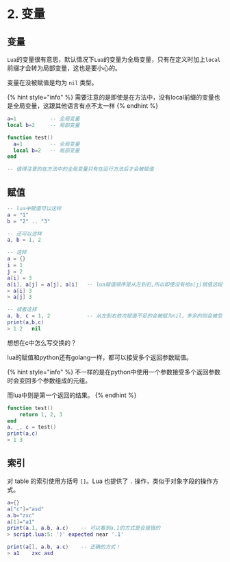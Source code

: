 # 2. 变量

## 变量

`Lua`的变量很有意思，默认情况下`Lua`的变量为全局变量，只有在定义时加上`local`前缀才会转为局部变量，这也是要小心的。

变量在没被赋值是均为 `nil` 类型。

{% hint style="info" %}
需要注意的是即使是在方法中，没有local前缀的变量也是全局变量，这跟其他语言有点不太一样
{% endhint %}

```lua
a=1           -- 全局变量
local b=2     -- 局部变量

function test()
  a=1         -- 全局变量
  local b=2   -- 局部变量
end

-- 值得注意的在方法中的全局变量只有在运行方法后才会被赋值
```

## 赋值

```lua
-- lua中赋值可以这样
a = "1"
b = "2" .. "3"

-- 还可以这样
a, b = 1, 2

-- 这样
a = {}
i = 1
j = 2
a[i] = 3
a[i], a[j] = a[j], a[i]   -- lua赋值顺序是从左到右,所以即使没有给a[j]赋值这段也不会报错
> a[i] 3
> a[j] 3

-- 或者这样
a, b, c = 1, 2            -- 从左到右依次赋值不足的会被赋为nil，多余的则会被忽略
print(a,b,c)
> 1	2	nil
```

想想在c中怎么写交换的？

lua的赋值和python还有golang一样，都可以接受多个返回参数赋值。

{% hint style="info" %}
不一样的是在python中使用一个参数接受多个返回参数时会变回多个参数组成的元组。

而lua中则是第一个返回的结果。
{% endhint %}

```lua
function test()
	return 1, 2, 3
end
a, _, c = test()
print(a,c)
> 1	3
```

## 索引

对 table 的索引使用方括号 `[]`。Lua 也提供了 `.` 操作，类似于对象字段的操作方式。

```lua
a={}
a["c"]="asd"
a.b="zxc"
a[1]="a1"
print(a.1, a.b, a.c)    -- 可以看到a.1的方式是会报错的
> script.lua:5: ')' expected near '.1'

print(a[], a.b, a.c)    -- 正确的方式！
> a1	zxc	asd

```


